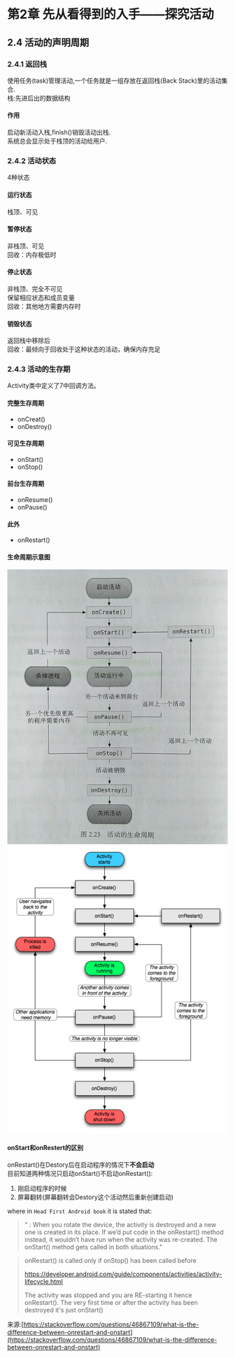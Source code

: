 # 第2章 先从看得到的入手——探究活动  
## 2.4 活动的声明周期  
### 2.4.1 返回栈  
使用任务(task)管理活动,一个任务就是一组存放在返回栈(Back Stack)里的活动集合.  
栈:先进后出的数据结构  
#### 作用  
启动新活动入栈,finish()销毁活动出栈.  
系统总会显示处于栈顶的活动给用户.
### 2.4.2 活动状态
4种状态  
#### 运行状态  
栈顶、可见  
#### 暂停状态  
非栈顶、可见  
回收：内存极低时  
#### 停止状态  
非栈顶、完全不可见  
保留相应状态和成员变量  
回收：其他地方需要内存时  
#### 销毁状态  
返回栈中移除后  
回收：最倾向于回收处于这种状态的活动，确保内存充足    
### 2.4.3 活动的生存期  
Activity类中定义了7中回调方法。  
#### 完整生存周期  
- onCreat()  
- onDestroy()
#### 可见生存周期  
- onStart()  
- onStop()
#### 前台生存周期  
- onResume()
- onPause()
#### 此外
- onRestart()  
#### 生命周期示意图  
![ActivityLifecycle_CN](Image/ActivityLifecycle_CN.gif)
![ActivityLifecycle_EN](Image/ActivityLifecycle_EN.gif)
#### onStart和onRestert的区别  
onRestart()在Destory后在启动程序的情况下**不会启动**  
目前知道两种情况只启动onStart()不启动onRestart():  
1. 刚启动程序的时候  
2. 屏幕翻转(屏幕翻转会Destory这个活动然后重新创建启动)   

where in `Head First Android book` it is stated that:

>" : When you rotate the device, the activity is destroyed and a new one is created in its place. If we’d put code in the onRestart() method instead, it wouldn’t have run when the activity was re-created. The onStart() method gets called in both situations."

>onRestart() is called only if onStop() has been called before
>
>https://developer.android.com/guide/components/activities/activity-lifecycle.html
>
>The activity was stopped and you are RE-starting it hence onRestart(). The very first time or after the activity has been destroyed it's just onStart()

来源:[https://stackoverflow.com/questions/46867109/what-is-the-difference-between-onrestart-and-onstart](https://stackoverflow.com/questions/46867109/what-is-the-difference-between-onrestart-and-onstart)  
